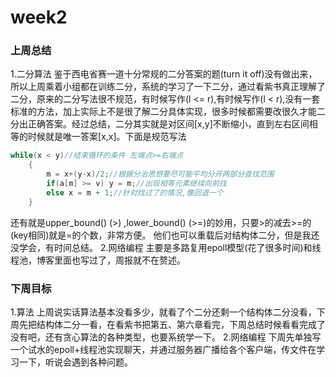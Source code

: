 # week2
### 上周总结
1.二分算法
鉴于西电省赛一道十分常规的二分答案的题(turn it off)没有做出来，所以上周乘着小组都在训练二分，系统的学习了一下二分，通过看紫书真正理解了二分，原来的二分写法很不规范，有时候写作(l <= r),有时候写作(l < r),没有一套标准的方法，加上实际上不是很了解二分具体实现，很多时候都需要改很久才能二分出正确答案。经过总结，二分其实就是对区间[x,y]不断缩小，直到左右区间相等的时候就是唯一答案[x,x]。下面是规范写法
~~~c
while(x < y)//结束循环的条件 左端点>=右端点
    {
        m = x+(y-x)/2;//根据分治思想要尽可能平均分开两部分查找范围
        if(a[m] >= v) y = m;//出现相等元素继续向前找
        else x = m + 1;//针対找过了的情况,像回退一个
    }
~~~
还有就是upper_bound() (>) ,lower_bound() (>=)的妙用，只要>的减去>=的(key相同)就是=的个数，非常方便。
他们也可以重载后对结构体二分，但是我还没学会，有时间总结。
2.网络编程
主要是多路复用epoll模型(花了很多时间)和线程池，博客里面也写过了，周报就不在赘述。

### 下周目标
1.算法
上周说实话算法基本没看多少，就看了个二分还剩一个结构体二分没看，下周先把结构体二分一看，在看紫书把第五、第六章看完，下周总结时候看看完成了没有吧，还有贪心算法的各种类型，也要系统学一下。
2.网络编程
下周先单独写一个试水的epoll+线程池实现聊天，并通过服务器广播给各个客户端，传文件在学习一下，听说会遇到各种问题。
